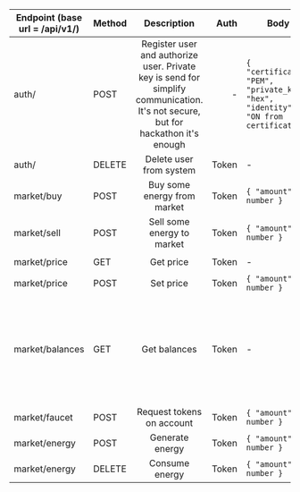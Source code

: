 | Endpoint (base url = /api/v1/) | Method |                                                            Description                                                           |  Auth | Body                                                                                        | Response                                                                                                                                     |
|--------------------------------|--------|:--------------------------------------------------------------------------------------------------------------------------------:|------:|---------------------------------------------------------------------------------------------|----------------------------------------------------------------------------------------------------------------------------------------------|
| auth/                          | POST   | Register user and authorize user. Private key is send for simplify communication. It's not secure, but for hackathon it's enough |   -   | ` {   "certificate": "PEM",   "private_key": "hex",   "identity": "ON from certificate" } ` | ` {   "token": "PEM" } `                                                                                                                     |
| auth/                          | DELETE |                                                      Delete user from system                                                     | Token |                                              -                                              | -                                                                                                                                            |
| market/buy                     | POST   |                                                    Buy some energy from market                                                   | Token | `{ "amount": number }`                                                                      | -                                                                                                                                            |
| market/sell                    | POST   |                                                    Sell some energy to market                                                    | Token | `{ "amount": number }`                                                                      | -                                                                                                                                            |
| market/price                   | GET    |                                                             Get price                                                            | Token | -                                                                                           | `{ "price": number }`                                                                                                                        |
| market/price                   | POST   |                                                             Set price                                                            | Token | `{ "amount": number }`                                                                      | -                                                                                                                                            |
| market/balances                | GET    |                                                           Get balances                                                           | Token | -                                                                                           | `{ "balances": { "user": { userId:    'fabric id',   energy: 0,   coins: 'float number' }, "market": { coins: '1000000.00', energy: 1 } } }` |
| market/faucet                  | POST   |                                                    Request tokens on account                                                     | Token | `{ "amount": number }`                                                                      | -                                                                                                                                            |
| market/energy                  | POST   |                                                          Generate energy                                                         | Token | `{ "amount": number }`                                                                      | -                                                                                                                                            |
| market/energy                  | DELETE |                                                          Consume energy                                                          | Token | `{ "amount": number }`                                                                      | -                                                                                                                                            |
